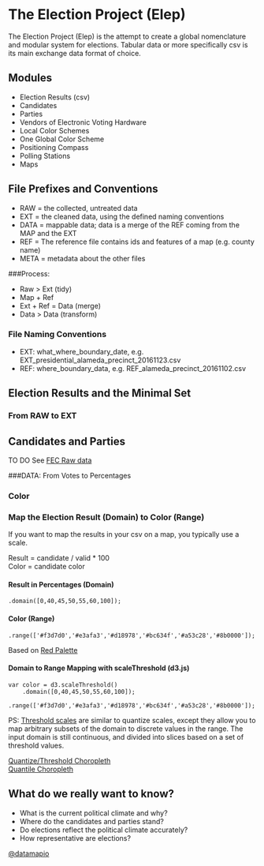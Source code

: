 # The Election Project (Elep)

The Election Project (Elep) is the attempt to create a global nomenclature and modular system for elections. 
Tabular data or more specifically csv is its main exchange data format of choice.

## Modules
- Election Results (csv)
- Candidates
- Parties
- Vendors of Electronic Voting Hardware
- Local Color Schemes
- One Global Color Scheme 
- Positioning Compass 
- Polling Stations
- Maps

## File Prefixes and Conventions
- RAW = the collected, untreated data
- EXT = the cleaned data, using the defined naming conventions
- DATA = mappable data; data is a merge of the REF coming from the MAP and the EXT
- REF = The reference file contains ids and features of a map (e.g. county name)
- META = metadata about the other files

###Process:        
- Raw > Ext  (tidy)
- Map + Ref  
- Ext + Ref = Data (merge)
- Data > Data (transform)

### File Naming Conventions
- EXT: what_where_boundary_date, e.g. EXT_presidential_alameda_precinct_20161123.csv
- REF: where_boundary_data, e.g. REF_alameda_precinct_20161102.csv

## Election Results and the Minimal Set
### From RAW to EXT

## Candidates and Parties
TO DO
See [FEC Raw data](https://github.com/datamapio/elep/tree/master/us)


###DATA: From Votes to Percentages





### Color

### Map the Election Result (Domain) to Color (Range)

If you want to map the results in your csv on a map, you typically use a scale. 

Result = candidate / valid * 100     
Color = candidate color     

#### Result in Percentages (Domain)
```
.domain([0,40,45,50,55,60,100]);
```
    
#### Color (Range)
```
.range(['#f3d7d0','#e3afa3','#d18978','#bc634f','#a53c28','#8b0000']);
```
Based on [Red Palette](https://gka.github.io/palettes/#colors=white,darkred|steps=7|bez=1|coL=1)


#### Domain to Range Mapping with scaleThreshold (d3.js)
```
var color = d3.scaleThreshold()
    .domain([0,40,45,50,55,60,100]);
    .range(['#f3d7d0','#e3afa3','#d18978','#bc634f','#a53c28','#8b0000']);
```



PS:
[Threshold scales](https://github.com/d3/d3-scale/blob/master/README.md#threshold-scales) are similar to quantize scales, except they allow you to map arbitrary subsets of the domain to discrete values in the range. The input domain is still continuous, and divided into slices based on a set of threshold values. 

[Quantize/Threshold Choropleth](https://bl.ocks.org/mbostock/4060606)        
[Quantile Choropleth](https://bl.ocks.org/mbostock/8ca036b3505121279daf)



## What do we really want to know?
- What is the current political climate and why?
- Where do the candidates and parties stand?
- Do elections reflect the political climate accurately?
- How representative are elections?

              

[@datamapio](https://twitter.com/datamapio)


